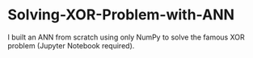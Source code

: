 # Solving-XOR-Problem-with-ANN
I built an ANN from scratch using only NumPy to solve the famous XOR problem (Jupyter Notebook required).
